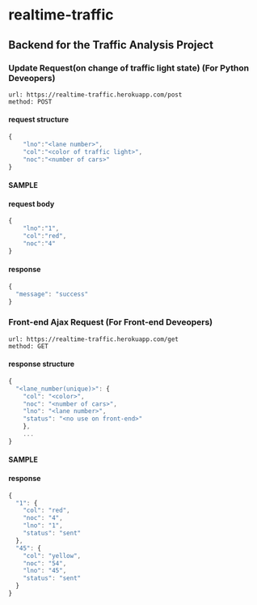 # realtime-traffic

## Backend for the Traffic Analysis Project

### Update Request(on change of traffic light state) (For Python Deveopers)
```
url: https://realtime-traffic.herokuapp.com/post
method: POST
```
#### request structure
```javascript
{
	"lno":"<lane number>",
	"col":"<color of traffic light>",
	"noc":"<number of cars>"
}
```
#### SAMPLE
#### request body
```javascript
{
	"lno":"1",
	"col":"red",
	"noc":"4"
}
```

#### response
```javascript
{
  "message": "success"
}
```


### Front-end Ajax Request (For Front-end Deveopers)
```
url: https://realtime-traffic.herokuapp.com/get
method: GET
```
#### response structure
```javascript
{
  "<lane_number(unique)>": {
    "col": "<color>",
    "noc": "<number of cars>",
    "lno": "<lane number>",
    "status": "<no use on front-end>"
    },
    ...
}
```

#### SAMPLE
#### response
```javascript
{
  "1": {
    "col": "red",
    "noc": "4",
    "lno": "1",
    "status": "sent"
  },
  "45": {
    "col": "yellow",
    "noc": "54",
    "lno": "45",
    "status": "sent"
  }
}
```


